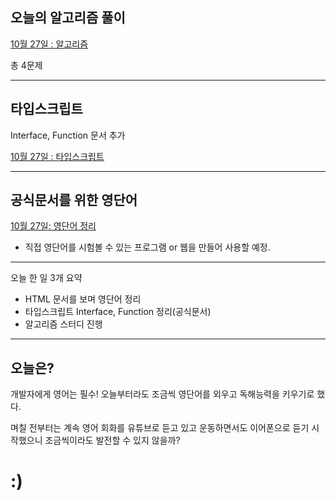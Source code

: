 ## 오늘의 알고리즘 풀이

[10월 27일 : 알고리즘](<https://github.com/dailythm/dailythm-GwonYeong/tree/main/2022/Oct/27(Thu)>)

총 4문제

---

## 타입스크립트

Interface, Function 문서 추가

[10월 27일 : 타입스크립트](https://github.com/kwanyung/Library/tree/main/Langauge/TypeScript)

---

## 공식문서를 위한 영단어

[10월 27일: 영단어 정리](https://github.com/kwanyung/Library/blob/main/English/Word/word.json)

-   직접 영단어를 시험볼 수 있는 프로그램 or 웹을 만들어 사용할 예정.

---

오늘 한 일 3개 요약

-   HTML 문서를 보며 영단어 정리
-   타입스크립트 Interface, Function 정리(공식문서)
-   알고리즘 스터디 진행

---

## 오늘은?

개발자에게 영어는 필수! 오늘부터라도 조금씩 영단어를 외우고 독해능력을 키우기로 했다.

며칠 전부터는 계속 영어 회화를 유튜브로 듣고 있고 운동하면서도 이어폰으로 듣기 시작했으니 조금씩이라도 발전할 수 있지 않을까?

# :)
